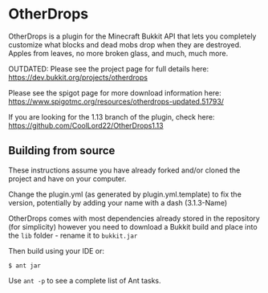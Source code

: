 OtherDrops
==========

OtherDrops is a plugin for the Minecraft Bukkit API that lets you completely
customize what blocks and dead mobs drop when they are destroyed. Apples from
leaves, no more broken glass, and much, much more.

OUTDATED: Please see the project page for full details here: <https://dev.bukkit.org/projects/otherdrops>

Please see the spigot page for more download information here: <https://www.spigotmc.org/resources/otherdrops-updated.51793/>

If you are looking for the 1.13 branch of the plugin, check here: <https://github.com/CoolLord22/OtherDrops1.13>

Building from source
--------------------

These instructions assume you have already forked and/or cloned the project and have on your computer.

Change the plugin.yml (as generated by plugin.yml.template) to fix the version, potentially by adding your name with a dash (3.1.3-Name)

OtherDrops comes with most dependencies already stored in the repository (for simplicity) however
you need to download a Bukkit build and place into the `lib` folder - rename it to `bukkit.jar`

Then build using your IDE or:

    $ ant jar

Use `ant -p` to see a complete list of Ant tasks.
